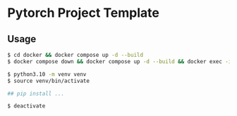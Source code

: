 # Pytorch Project Template

## Usage

```sh
$ cd docker && docker compose up -d --build
$ docker compose down && docker compose up -d --build && docker exec -it [container_name] bash
```

```bash
$ python3.10 -m venv venv
$ source venv/bin/activate

## pip install ...

$ deactivate
```
